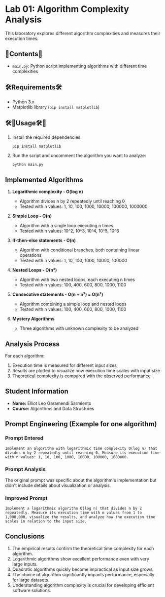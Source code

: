 # Lab 01: Algorithm Complexity Analysis

This laboratory explores different algorithm complexities and measures their execution times.

## 📁Contents📁

- `main.py`: Python script implementing algorithms with different time complexities

## 🛠️Requirements🛠️

- Python 3.x
- Matplotlib library (`pip install matplotlib`)

## 🛠️📎Usage🛠️📎

1. Install the required dependencies:
   ```
   pip install matplotlib
   ```

2. Run the script and uncomment the algorithm you want to analyze:
   ```
   python main.py
   ```

## Implemented Algorithms

1. **Logarithmic complexity - O(log n)**
   - Algorithm divides n by 2 repeatedly until reaching 0
   - Tested with n values: 1, 10, 100, 1000, 10000, 100000, 1000000

2. **Simple Loop - O(n)**
   - Algorithm with a single loop executing n times
   - Tested with n values: 10^2, 10^3, 10^4, 10^5, 10^6

3. **If-then-else statements - O(n)**
   - Algorithm with conditional branches, both containing linear operations
   - Tested with n values: 1, 10, 100, 1000, 10000, 100000

4. **Nested Loops - O(n²)**
   - Algorithm with two nested loops, each executing n times
   - Tested with n values: 100, 400, 600, 800, 1000, 1100

5. **Consecutive statements - O(n + n²) = O(n²)**
   - Algorithm combining a simple loop and nested loops
   - Tested with n values: 100, 400, 600, 800, 1000, 1100

6. **Mystery Algorithms**
   - Three algorithms with unknown complexity to be analyzed

## Analysis Process

For each algorithm:
1. Execution time is measured for different input sizes
2. Results are plotted to visualize how execution time scales with input size
3. Theoretical complexity is compared with the observed performance

## Student Information

- **Name:** Elliot Leo Garamendi Sarmiento
- **Course:** Algorithms and Data Structures

## Prompt Engineering (Example for one algorithm)

### Prompt Entered
```
Implement an algorithm with logarithmic time complexity O(log n) that divides n by 2 repeatedly until reaching 0. Measure its execution time with n values: 1, 10, 100, 1000, 10000, 100000, 1000000.
```

### Prompt Analysis
The original prompt was specific about the algorithm's implementation but didn't include details about visualization or analysis.

### Improved Prompt
```
Implement a logarithmic algorithm O(log n) that divides n by 2 repeatedly. Measure its execution time with n values from 1 to 1,000,000, visualize the results, and analyze how the execution time scales in relation to the input size.
```

## Conclusions

1. The empirical results confirm the theoretical time complexity for each algorithm.
2. Logarithmic algorithms show excellent performance even with very large inputs.
3. Quadratic algorithms quickly become impractical as input size grows.
4. The choice of algorithm significantly impacts performance, especially for large datasets.
5. Understanding algorithm complexity is crucial for developing efficient software solutions.
